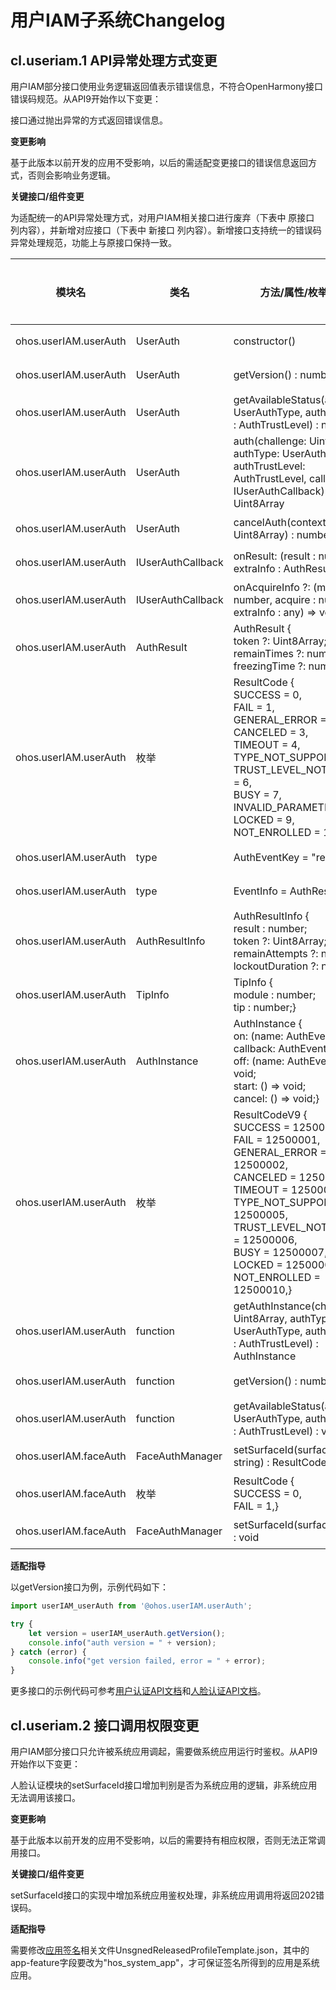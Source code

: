 # 用户IAM子系统Changelog

## cl.useriam.1 API异常处理方式变更

用户IAM部分接口使用业务逻辑返回值表示错误信息，不符合OpenHarmony接口错误码规范。从API9开始作以下变更：

接口通过抛出异常的方式返回错误信息。

**变更影响**

基于此版本以前开发的应用不受影响，以后的需适配变更接口的错误信息返回方式，否则会影响业务逻辑。

**关键接口/组件变更**

为适配统一的API异常处理方式，对用户IAM相关接口进行废弃（下表中 原接口 列内容），并新增对应接口（下表中 新接口 列内容）。新增接口支持统一的错误码异常处理规范，功能上与原接口保持一致。

|   模块名      |     类名     |     方法/属性/枚举/常量      |    变更类型     |
| ---------------------- | ------------------- | ------------------------- | ------------------------ |
| ohos.userIAM.userAuth | UserAuth | constructor() | 废弃 |
| ohos.userIAM.userAuth | UserAuth | getVersion() : number | 废弃 |
| ohos.userIAM.userAuth | UserAuth | getAvailableStatus(authType : UserAuthType, authTrustLevel : AuthTrustLevel) : number | 废弃 |
| ohos.userIAM.userAuth | UserAuth | auth(challenge: Uint8Array, authType: UserAuthType, authTrustLevel: AuthTrustLevel, callback: IUserAuthCallback): Uint8Array | 废弃 |
| ohos.userIAM.userAuth | UserAuth | cancelAuth(contextID : Uint8Array) : number | 废弃 |
| ohos.userIAM.userAuth | IUserAuthCallback | onResult: (result : number, extraInfo : AuthResult) => void | 废弃 |
| ohos.userIAM.userAuth | IUserAuthCallback | onAcquireInfo ?: (module : number, acquire : number, extraInfo : any) => void | 废弃 |
| ohos.userIAM.userAuth | AuthResult | AuthResult {</br>token ?: Uint8Array; </br>remainTimes ?: number; </br>freezingTime ?: number;} | 废弃 |
| ohos.userIAM.userAuth | 枚举 | ResultCode {</br>SUCCESS = 0, </br>FAIL = 1, </br>GENERAL_ERROR = 2, </br>CANCELED = 3, </br>TIMEOUT = 4, </br>TYPE_NOT_SUPPORT = 5, </br>TRUST_LEVEL_NOT_SUPPORT = 6, </br>BUSY = 7, </br>INVALID_PARAMETERS = 8, </br>LOCKED = 9, </br>NOT_ENROLLED = 10,} | 废弃 |
| ohos.userIAM.userAuth | type | AuthEventKey = "result" | 新增 |
| ohos.userIAM.userAuth | type | EventInfo = AuthResultInfo | 新增 |
| ohos.userIAM.userAuth | AuthResultInfo | AuthResultInfo {</br>result : number; </br>token ?: Uint8Array; </br>remainAttempts ?: number; </br>lockoutDuration ?: number;} | 新增 |
| ohos.userIAM.userAuth | TipInfo | TipInfo {</br>module : number; </br>tip : number;} | 新增 |
| ohos.userIAM.userAuth | AuthInstance | AuthInstance {</br>on: (name: AuthEventKey, callback: AuthEvent) => void; </br>off: (name: AuthEventKey) => void; </br>start: () => void; </br>cancel: () => void;} | 新增 |
| ohos.userIAM.userAuth | 枚举 | ResultCodeV9 {</br>SUCCESS = 12500000, </br>FAIL = 12500001, </br>GENERAL_ERROR = 12500002, </br>CANCELED = 12500003, </br>TIMEOUT = 12500004, </br>TYPE_NOT_SUPPORT = 12500005, </br>TRUST_LEVEL_NOT_SUPPORT = 12500006, </br>BUSY = 12500007, </br>LOCKED = 12500009, </br>NOT_ENROLLED = 12500010,} | 新增 |
| ohos.userIAM.userAuth | function | getAuthInstance(challenge : Uint8Array, authType : UserAuthType, authTrustLevel : AuthTrustLevel) : AuthInstance | 新增 |
| ohos.userIAM.userAuth | function | getVersion() : number | 新增 |
| ohos.userIAM.userAuth | function | getAvailableStatus(authType : UserAuthType, authTrustLevel : AuthTrustLevel) : void | 新增 |
| ohos.userIAM.faceAuth | FaceAuthManager | setSurfaceId(surfaceId : string) : ResultCode | 删除 |
| ohos.userIAM.faceAuth | 枚举 | ResultCode {</br>SUCCESS = 0, </br>FAIL = 1,} | 删除 |
| ohos.userIAM.faceAuth | FaceAuthManager | setSurfaceId(surfaceId: string) : void | 新增 |

**适配指导**

以getVersion接口为例，示例代码如下：

```js
import userIAM_userAuth from '@ohos.userIAM.userAuth';

try {
    let version = userIAM_userAuth.getVersion();
    console.info("auth version = " + version);
} catch (error) {
    console.info("get version failed, error = " + error);
}
```

更多接口的示例代码可参考[用户认证API文档](https://gitee.com/openharmony/docs/tree/OpenHarmony-3.2-Beta4/zh-cn/application-dev/referenceapis/js-apis-useriam-userauth.md)和[人脸认证API文档](https://gitee.com/openharmony/docs/tree/OpenHarmony-3.2-Beta4/zh-cn/application-dev/referenceapis/js-apis-useriam-faceauth.md)。

## cl.useriam.2 接口调用权限变更

用户IAM部分接口只允许被系统应用调起，需要做系统应用运行时鉴权。从API9开始作以下变更：

人脸认证模块的setSurfaceId接口增加判别是否为系统应用的逻辑，非系统应用无法调用该接口。

**变更影响**

基于此版本以前开发的应用不受影响，以后的需要持有相应权限，否则无法正常调用接口。

**关键接口/组件变更**

setSurfaceId接口的实现中增加系统应用鉴权处理，非系统应用调用将返回202错误码。

**适配指导**

需要修改[应用签名](https://gitee.com/openharmony/developtools_hapsigner/tree/master/dist)相关文件UnsgnedReleasedProfileTemplate.json，其中的app-feature字段要改为"hos_system_app"，才可保证签名所得到的应用是系统应用。
